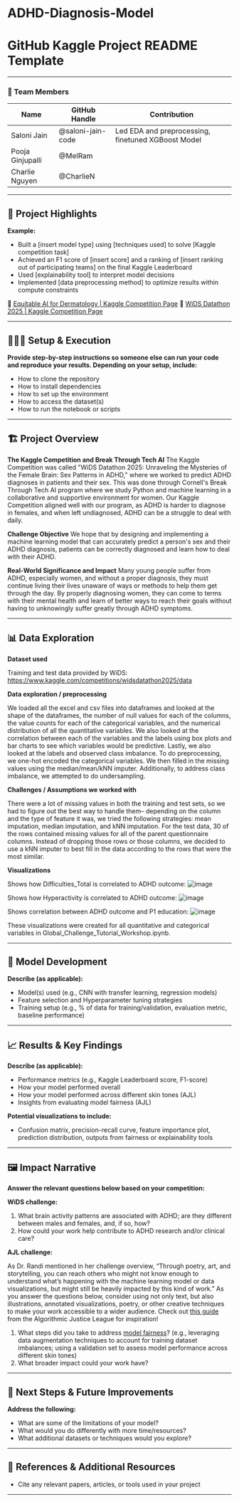 # ADHD-Diagnosis-Model
# GitHub Kaggle Project README Template
---

### **👥 Team Members**

| Name | GitHub Handle | Contribution |
| ----- | ----- | ----- |
| Saloni Jain | @saloni-jain-code | Led EDA and preprocessing, finetuned XGBoost Model |
| Pooja Ginjupalli | @MelRam |  |
| Charlie Nguyen | @CharlieN |  |

---

## **🎯 Project Highlights**

**Example:**

* Built a \[insert model type\] using \[techniques used\] to solve \[Kaggle competition task\]
* Achieved an F1 score of \[insert score\] and a ranking of \[insert ranking out of participating teams\] on the final Kaggle Leaderboard
* Used \[explainability tool\] to interpret model decisions
* Implemented \[data preprocessing method\] to optimize results within compute constraints

🔗 [Equitable AI for Dermatology | Kaggle Competition Page](https://www.kaggle.com/competitions/bttai-ajl-2025/overview)
🔗 [WiDS Datathon 2025 | Kaggle Competition Page](https://www.kaggle.com/competitions/widsdatathon2025/overview)

---

## **👩🏽‍💻 Setup & Execution**

**Provide step-by-step instructions so someone else can run your code and reproduce your results. Depending on your setup, include:**

* How to clone the repository
* How to install dependencies
* How to set up the environment
* How to access the dataset(s)
* How to run the notebook or scripts

---

## **🏗️ Project Overview**

**The Kaggle Competition and Break Through Tech AI**
The Kaggle Competition was called "WiDS Datathon 2025: Unraveling the Mysteries of the Female Brain: Sex Patterns in ADHD," where we worked to predict ADHD diagnoses in patients and their sex. This was done through Cornell's Break Through Tech AI program where we study Python and machine learning in a collaborative and supportive environment for women. Our Kaggle Competition aligned well with our program, as ADHD is harder to diagnose in females, and when left undiagnosed, ADHD can be a struggle to deal with daily.

**Challenge Objective**
We hope that by designing and implementing a machine learning model that can accurately predict a person's sex and their ADHD diagnosis, patients can be correctly diagnosed and learn how to deal with their ADHD. 

**Real-World Significance and Impact**
Many young people suffer from ADHD, especially women, and without a proper diagnosis, they must continue living their lives unaware of ways or methods to help them get through the day. By properly diagnosing women, they can come to terms with their mental health and learn of better ways to reach their goals without having to unknowingly suffer greatly through ADHD symptoms.

---

## **📊 Data Exploration**

**Dataset used**

Training and test data provided by WiDS: https://www.kaggle.com/competitions/widsdatathon2025/data

**Data exploration / preprocessing**

We loaded all the excel and csv files into dataframes and looked at the shape of the dataframes, the number of null values for each of the columns, the value counts for each of the categorical variables, and the numerical distribution of all the quantitative variables. We also looked at the correlation between each of the variables and the labels using box plots and bar charts to see which variables would be predictive. Lastly, we also looked at the labels and observed class imbalance. 
To do preprocessing, we one-hot encoded the categorical variables. We then filled in the missing values using the median/mean/kNN imputer. Additionally, to address class imbalance, we attempted to do undersampling.

**Challenges / Assumptions we worked with**

There were a lot of missing values in both the training and test sets, so we had to figure out the best way to handle them– depending on the column and the type of feature it was, we tried the following strategies: mean imputation, median imputation, and kNN imputation. For the test data, 30 of the rows contained missing values for all of the parent questionnaire columns. Instead of dropping those rows or those columns, we decided to use a kNN imputer to best fill in the data according to the rows that were the most similar.   

**Visualizations**

Shows how Difficulties_Total is correlated to ADHD outcome:
![image](https://github.com/user-attachments/assets/f873b266-0a03-4991-b75d-e13ecd269f91)

Shows how Hyperactivity is correlated to ADHD outcome:
![image](https://github.com/user-attachments/assets/a6269666-ba24-4cb2-9c6b-2bda3912a09e)

Shows correlation between ADHD outcome and P1 education: 
![image](https://github.com/user-attachments/assets/2cfd1896-a744-4893-a9b1-09907cfcf94b)

These visualizations were created for all quantitative and categorical variables in Global_Challenge_Tutorial_Workshop.ipynb.

---

## **🧠 Model Development**

**Describe (as applicable):**

* Model(s) used (e.g., CNN with transfer learning, regression models)
* Feature selection and Hyperparameter tuning strategies
* Training setup (e.g., % of data for training/validation, evaluation metric, baseline performance)

---

## **📈 Results & Key Findings**

**Describe (as applicable):**

* Performance metrics (e.g., Kaggle Leaderboard score, F1-score)
* How your model performed overall
* How your model performed across different skin tones (AJL)
* Insights from evaluating model fairness (AJL)

**Potential visualizations to include:**

* Confusion matrix, precision-recall curve, feature importance plot, prediction distribution, outputs from fairness or explainability tools

---

## **🖼️ Impact Narrative**

**Answer the relevant questions below based on your competition:**

**WiDS challenge:**

1. What brain activity patterns are associated with ADHD; are they different between males and females, and, if so, how?
2. How could your work help contribute to ADHD research and/or clinical care?

**AJL challenge:**

As Dr. Randi mentioned in her challenge overview, “Through poetry, art, and storytelling, you can reach others who might not know enough to understand what’s happening with the machine learning model or data visualizations, but might still be heavily impacted by this kind of work.”
As you answer the questions below, consider using not only text, but also illustrations, annotated visualizations, poetry, or other creative techniques to make your work accessible to a wider audience.
Check out [this guide](https://drive.google.com/file/d/1kYKaVNR\_l7Abx2kebs3AdDi6TlPviC3q/view) from the Algorithmic Justice League for inspiration!

1. What steps did you take to address [model fairness](https://haas.berkeley.edu/wp-content/uploads/What-is-fairness_-EGAL2.pdf)? (e.g., leveraging data augmentation techniques to account for training dataset imbalances; using a validation set to assess model performance across different skin tones)
2. What broader impact could your work have?

---

## **🚀 Next Steps & Future Improvements**

**Address the following:**

* What are some of the limitations of your model?
* What would you do differently with more time/resources?
* What additional datasets or techniques would you explore?

---

## **📄 References & Additional Resources**

* Cite any relevant papers, articles, or tools used in your project

---

